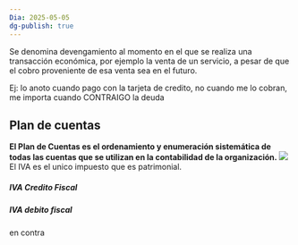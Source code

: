 ```yaml
---
Dia: 2025-05-05
dg-publish: true
---
```

Se denomina devengamiento al momento en el que se realiza una transacción económica, por ejemplo la venta de un servicio, a pesar de que el cobro proveniente de esa venta sea en el futuro.

Ej: lo anoto cuando pago con la tarjeta de credito, no cuando me lo cobran, me importa cuando CONTRAIGO la deuda


## Plan de cuentas 
**El Plan de Cuentas es el ordenamiento y enumeración sistemática de todas las cuentas que se utilizan en la contabilidad de la organización.**
**![](https://lh7-rt.googleusercontent.com/slidesz/AGV_vUcC3Xy_DmU6J-z4E44ng60hqgiAr67FJnhx76Zoi__Q8P8rSEvAYcX9UcFahL8nPIXxsk9IM-Md1qN3aOGzZPK6Uikj4KfpuPxMWc11slupE9RHF4bFMn8fQe5Mldtz-Wpr2AWKgA=s2048?key=27-GChK4NeZTL2IogdJ5VEwi)**
El IVA es el unico impuesto que es patrimonial.

##### IVA Credito Fiscal 

##### IVA debito fiscal
en contra